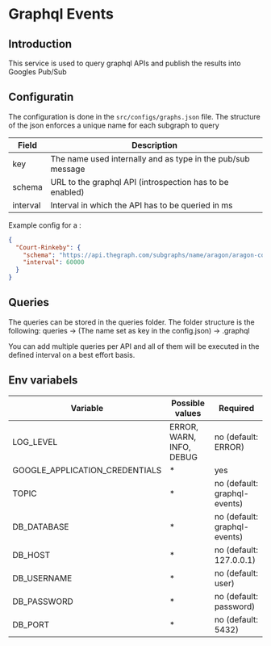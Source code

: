 # Graphql Events
## Introduction
This service is used to query graphql APIs and publish the results into Googles Pub/Sub

## Configuratin
The configuration is done in the `src/configs/graphs.json` file.
The structure of the json enforces a unique name for each subgraph to query

| Field | Description |
| --- | --- |
| key | The name used internally and as type in the pub/sub message |
| schema | URL to the graphql API (introspection has to be enabled) |
| interval | Interval in which the API has to be queried in ms |

Example config for a :
```json
{
  "Court-Rinkeby": {
    "schema": "https://api.thegraph.com/subgraphs/name/aragon/aragon-court-rinkeby",
    "interval": 60000
  }
}
```

## Queries
The queries can be stored in the queries folder.
The folder structure is the following:
queries -> (The name set as key in the config.json) -> .graphql

You can add multiple queries per API and all of them will be executed in the defined interval on a best effort basis.

## Env variabels
| Variable | Possible values | Required | 
| --- | --- | --- |
| LOG_LEVEL | ERROR, WARN, INFO, DEBUG | no (default: ERROR) |
| GOOGLE_APPLICATION_CREDENTIALS | * | yes |
| TOPIC | * | no (default: graphql-events) |
| DB_DATABASE | * | no (default: graphql-events) |
| DB_HOST | * | no (default: 127.0.0.1) |
| DB_USERNAME | * | no (default: user) |
| DB_PASSWORD | * | no (default: password) |
| DB_PORT | * | no (default: 5432) |